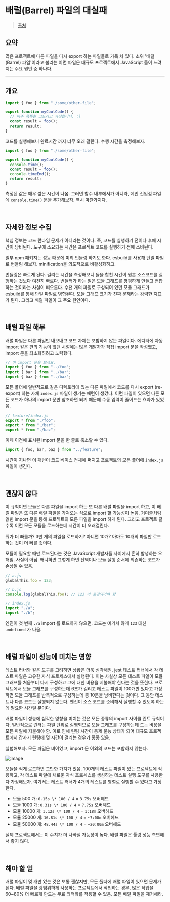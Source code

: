 # 배럴(Barrel) 파일의 대실패

> [출처](https://github.com/yeonjuan/dev-blog/blob/master/JavaScript/speeding-up-the-javascript-ecosystem-the-barrel-file-debacle.md)

## 요약

많은 프로젝트에 다른 파일을 다시 export 하는 파일들로 가득 차 있다. 소위 '배럴(Barrel) 파일'이라고 불리는 이런 파일은 대규모 프로젝트에서 JavaScript 툴이 느려지는 주요 원인 중 하나다.

---

## 개요

```javascript
import { foo } from "./some/other-file";

export function myCoolCode() {
  // 아주 똑똑한 코드라고 가정합니다. :)
  const result = foo();
  return result;
}
```

코드를 실행해보니 완료시간 까지 너무 오래 걸린다. 수행 시간을 측정해보자.

```javascript
import { foo } from "./some/other-file";

export function myCoolCode() {
  console.time();
  const result = foo();
  console.timeEnd();
  return result;
}
```

측정된 값은 매우 짧은 시간이 나옴. 그러면 함수 내부에서가 아니라, 메인 진입점 파일에 `console.time()` 문을 추가해보자. 역시 마찬가지다.

<br/>

## 자세한 정보 수집

핵심 정보는 코드 런타임 문제가 아니라는 것이다. 즉, 코드를 실행하기 전이나 후에 시간이 낭비된다. 도구에 소요되는 시간은 프로젝트 코드를 실행하기 전에 소비된다.

일부 npm 패키지는 성능 때문에 미리 번들링 하기도 한다. esbuild를 사용해 단일 파일로 번들링 해보자. minification을 의도적으로 비활성화하고.

번들링은 빠르게 된다. 걸리는 시간을 측정해보니 둘을 합친 시간이 원본 소스코드를 실행하는 것보다 여전히 빠르다. 번들러가 하는 일은 모듈 그래프를 평평하게 만들고 변합하는 것이라는 사실이 떠오른다. 수천 개의 파일로 구성되어 있던 모듈 그래프가 esbuild를 통해 단일 파일로 병합된다. 모듈 그래프 크기가 진짜 문제라는 강력한 지표가 된다. 그리고 배럴 파일이 그 주요 원인이다.

<br/>

## 배럴 파일 해부

배럴 파일은 다른 파일만 내보내고 코드 자체는 포함하지 않는 파일이다. 에디터에 자동 import 같은 편의 기능이 없던 시절에는 많은 개발자가 직접 import 문을 작성했고, import 문을 최소화하려고 노력했다.

```javascript
// 이 import 문을 보세요.
import { foo } from "../foo";
import { bar } from "../bar";
import { baz } from "../baz";
```

모든 폴더에 일반적으로 같은 디렉토리에 있는 다른 파일에서 코드를 다시 export (re-export) 하는 자체 `index.js` 파일이 생기는 패턴이 생겼다. 이런 파일이 있으면 다른 모든 코드가 하나의 import 문만 참조하면 되기 때문에 수동 입력이 줄어드는 효과가 있었음.

```javascript
// feature/index.js
export * from "./foo";
export * from "./bar";
export * from "./baz";
```

이제 이전에 표시된 import 문을 한 줄로 축소할 수 있다.

```js
import { foo, bar, baz } from "../feature";
```

시간이 지나면 이 패턴이 코드 베이스 전체에 퍼지고 프로젝트의 모든 폴더에 `index.js` 파일이 생긴다.

<br/>

## 괜찮지 않다

이 규칙이면 모듈은 다른 파일을 import 하는 또 다른 배럴 파일을 import 하고, 이 배럴 파일은 또 다른 배럴 파일을 가져오는 식으로 import 할 가능성이 높음. 거미줄처럼 얽힌 import 문을 통해 프로젝트의 모든 파일을 import 하게 된다. 그리고 프로젝트 클수록 이런 모든 모듈을 로드하는데 시간이 더 오래걸린다.

뭐가 더 빠를까? 3만 개의 파일을 로드하기? 아니면 10개? 아마도 10개의 파일만 로드하는 것이 더 빠를 것이다.

모듈이 필요할 때만 로드된다는 것은 JavaScript 개발자들 사이에서 흔히 발생하는 오해임. 사실이 아님. 왜냐하면 그렇게 하면 전역이나 모듈 실행 순서에 의존하는 코드가 손상될 수 있음.

```javascript
// a.js
globalThis.foo = 123;

// b.js
console.log(globalThis.foo); // 123 이 로깅되어야 함

// index.js
import "./a";
import "./b";
```

엔진이 첫 번째 `./a` import 를 로드하지 않으면, 코드는 예기치 않게 `123` 대신 `undefined` 가 나옴.

<br/>

## 배럴 파일이 성능에 미치는 영향

테스트 러너와 같은 도구를 고려하면 상황은 더욱 심각해짐. jest 테스트 러너에서 각 테스트 파일은 고유한 자식 프로세스에서 실행된다. 이는 사실상 모든 테스트 파일이 모듈 그래프를 처음부터 다시 구성하고 그에 대한 비용을 지불해야 한다는 것을 뜻한다. 프로젝트에서 모듈 그래프를 구성하는데 6초가 걸리고 테스트 파일이 100개만 있다고 가정하면 모듈 그래프를 반복적으로 구성하는데 총 10분을 낭비한다는 것이다. 그 동안 테스트나 다른 코드는 실행되지 않는다. 엔진이 소스 코드를 준비해서 실행할 수 있도록 하는데 필요한 시간일 뿐이다.

배럴 파일이 성능에 심각한 영향을 미치는 것은 모든 종류의 import 사이클 린트 규칙이다. 일반적으로 린터는 파일 단위로 실행되므로 모듈 그래프를 구성하는데 드는 비용을 모든 파일에 지불해야 함. 이로 인해 린팅 시간이 통제 불능 상태가 되어 대규모 프로젝트에서 갑자기 린팅에 몇 시간이 걸리는 경우가 종종 있음.

실험해보자. 모든 파일은 비어있고, import 문 이외의 코드는 포함하지 않는다.

![image](https://github.com/pozafly/TIL/assets/59427983/ea27c4d8-bb64-44c2-8115-27f957feea46)

모듈을 적게 로드하면 그만한 가치가 있음. 100개의 테스트 파일이 있는 프로젝트에 적용하고, 각 테스트 파일에 새로운 자식 프로세스를 생성하는 테스트 실행 도구를 사용한다 가정해보자. 여기서는 테스트 러너가 4개의 테스트를 병렬로 실행할 수 있다고 가정한다.

- 모듈 500 개: `0.15s \* 100 / 4` = `3.75s` 오버헤드
- 모듈 1000 개: `0.31s \* 100 / 4` = `7.75s` 오버헤드
- 모듈 10000 개: `3.12s \* 100 / 4` = `1:18m` 오버헤드
- 모듈 25000 개: `16.81s \* 100 / 4` = `~7:00m` 오버헤드
- 모듈 50000 개: `48.44s \* 100 / 4` = `~20:00m` 오버헤드

실제 프로젝트에서는 이 수치가 더 나빠질 가능성이 높다. 배럴 파일은 툴링 성능 측면에서 좋지 않다.

<br/>

## 해야 할 일

배럴 파일이 몇 개만 있는 것은 보통 괜찮지만, 모든 폴더에 배럴 파일이 있으면 문제가 된다. 배럴 파일을 광범위하게 사용하는 프로젝트에서 작업하는 경우, 많은 작업을 60~80% 더 빠르게 만드는 무료 최적화를 적용할 수 있음. 모든 배럴 파일을 제거해라.
